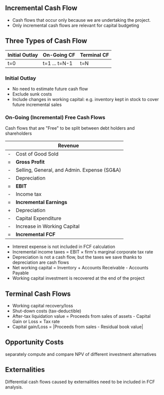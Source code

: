 ## Incremental Cash Flow
- Cash flows that occur only because we are undertaking the project.
- Only incremental cash flows are relevant for capital budgeting
## Three Types of Cash Flow

|Initial Outlay | On-Going CF | Terminal CF |
| --- | --- | --- |
|  t=0   |   t=1 ... t=N-1  | t=N|

### Initial Outlay
- No need to estimate future cash flow
- Exclude sunk costs
- Include changes in working capital: e.g. inventory kept in stock to cover future incremental sales
### On-Going (Incremental) Free Cash Flows
Cash flows that are "Free" to be split between debt holders and shareholders

|  | Revenue |
|-|---|
|-|Cost of Good Sold|
|=|**Gross Profit**    |
|-|Selling, General, and Admin. Expense (SG&A)  |
|-|Depreciation|
|=|**EBIT**|
|-|Income tax|
|=|**Incremental Earnings**|
|+|Depreciation|
|-|Capital Expenditure|
|-|Increase in Working Capital|
|=|**Incremental FCF**|
- Interest expense is not included in FCF calculation
- Incremental income taxes = EBIT $\times$ firm's marginal corporate tax rate
- Depreciation is not a cash flow, but the taxes we save thanks to depreciation are cash flows
- Net working capital = Inventory + Accounts Receivable - Accounts Payable
- Working capital investment is recovered at the end of the project
## Terminal Cash Flows
- Working capital recovery/loss
- Shut-down costs (tax-deductible)
- After-tax liquidation value = Proceeds from sales of assets - Capital Gain or Loss $\times$ Tax rate
- Capital gain/Loss = |Proceeds from sales - Residual book value|
## Opportunity Costs
separately compute and compare NPV of different investment alternatives
## Externalities
Differential cash flows caused by externalities need to be included in FCF analysis.